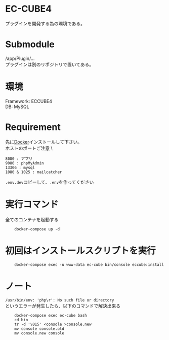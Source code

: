 # EC-CUBE4
プラグインを開発する為の環境である。

# Submodule
/app/Plugin/... \
プラグインは別のリポジトリで置いてある。

# 環境
Framework: ECCUBE4 \
DB: MySQL

# Requirement
先に[Docker](https://www.docker.com/)インストールして下さい。 \
ホストのポートご注意 \
```
8080 : アプリ
9080 : phpMyAdmin
13306 : mysql
1080 & 1025 : mailcatcher
```
`.env.dev`コピーして、`.env`を作ってください

# 実行コマンド
全てのコンテナを起動する
```
    docker-compose up -d
```

# 初回はインストールスクリプトを実行
```
    docker-compose exec -u www-data ec-cube bin/console eccube:install
```

# ノート
`/usr/bin/env: 'php\r': No such file or directory` \
というエラーが発生したら、以下のコマンドで解決出来る
```
	docker-compose exec ec-cube bash
	cd bin
	tr -d '\015' <console >console.new
	mv console console.old
	mv console.new console
```